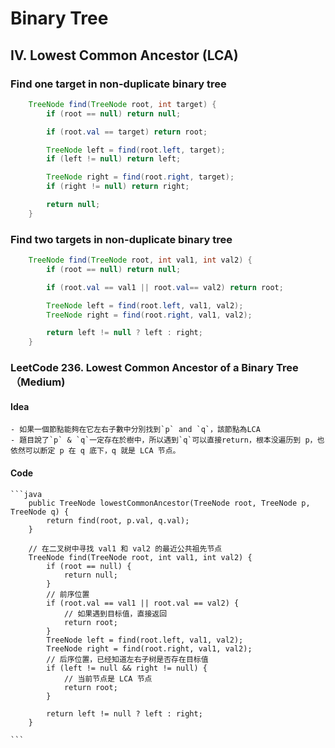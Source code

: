 # Binary Tree



## IV. Lowest Common Ancestor (LCA)
### Find one target in non-duplicate binary tree
```java showLineNumbers
    TreeNode find(TreeNode root, int target) {
        if (root == null) return null;

        if (root.val == target) return root;

        TreeNode left = find(root.left, target);
        if (left != null) return left;

        TreeNode right = find(root.right, target);
        if (right != null) return right;

        return null;
    }
```
### Find two targets in non-duplicate binary tree
```java showLineNumbers
    TreeNode find(TreeNode root, int val1, int val2) {
        if (root == null) return null;

        if (root.val == val1 || root.val== val2) return root;

        TreeNode left = find(root.left, val1, val2);
        TreeNode right = find(root.right, val1, val2);

        return left != null ? left : right;
    }
```

### LeetCode 236. Lowest Common Ancestor of a Binary Tree（Medium)
#### Idea
    - 如果一個節點能夠在它左右子數中分別找到`p` and `q`，該節點為LCA
    - 題目說了`p` & `q`一定存在於樹中，所以遇到`q`可以直接return，根本没遍历到 p，也依然可以断定 p 在 q 底下，q 就是 LCA 节点。
#### Code
    ```java
        public TreeNode lowestCommonAncestor(TreeNode root, TreeNode p, TreeNode q) {
            return find(root, p.val, q.val);
        }

        // 在二叉树中寻找 val1 和 val2 的最近公共祖先节点
        TreeNode find(TreeNode root, int val1, int val2) {
            if (root == null) {
                return null;
            }
            // 前序位置
            if (root.val == val1 || root.val == val2) {
                // 如果遇到目标值，直接返回
                return root;
            }
            TreeNode left = find(root.left, val1, val2);
            TreeNode right = find(root.right, val1, val2);
            // 后序位置，已经知道左右子树是否存在目标值
            if (left != null && right != null) {
                // 当前节点是 LCA 节点
                return root;
            }
            
            return left != null ? left : right;
        }

    ```


